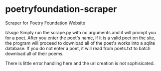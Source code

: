 # poetryfoundation-scraper
Scraper for Poetry Foundation Website

*Usage*
Simply run the scrape.py with no arguments and it will prompt you for a poet. After you enter the poet's name, if it is a valid poet on the site, the program will proceed to download all of the poet's works into a sqlite database. If you do not enter a poet, it will read from poets.txt to batch download all of their poems.

There is little error handling here and the url creation is not sophisicated.